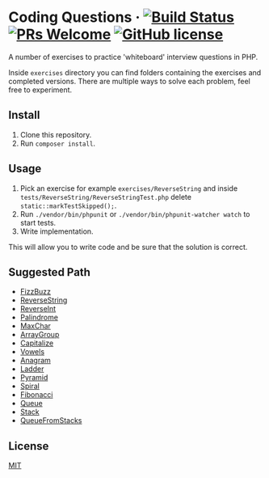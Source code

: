 # Coding Questions · [![Build Status](https://travis-ci.com/azdanov/questions.svg?branch=master)](https://travis-ci.com/azdanov/questions) [![PRs Welcome](https://img.shields.io/badge/PRs-welcome-blue.svg)](http://makeapullrequest.com) [![GitHub license](https://img.shields.io/badge/license-MIT-blue.svg)](https://github.com/azdanov/questions/blob/master/LICENSE)

A number of exercises to practice 'whiteboard' interview questions in PHP.

Inside `exercises` directory you can find folders containing the exercises and completed versions.
There are multiple ways to solve each problem, feel free to experiment.

## Install

1. Clone this repository.
2. Run `composer install`.

## Usage

1. Pick an exercise for example `exercises/ReverseString` and inside `tests/ReverseString/ReverseStringTest.php` delete `static::markTestSkipped();`.
2. Run `./vendor/bin/phpunit` or `./vendor/bin/phpunit-watcher watch` to start tests.
3. Write implementation.

This will allow you to write code and be sure that the solution is correct.

## Suggested Path

* [FizzBuzz](./exercises/FizzBuzz/FizzBuzz.php)
* [ReverseString](./exercises/ReverseString/ReverseString.php)
* [ReverseInt](./exercises/ReverseInt/ReverseInt.php)
* [Palindrome](./exercises/Palindrome/Palindrome.php)
* [MaxChar](./exercises/MaxChar/MaxChar.php)
* [ArrayGroup](./exercises/ArrayGroup/ArrayGroup.php)
* [Capitalize](./exercises/Capitalize/Capitalize.php)
* [Vowels](./exercises/Vowels/Vowels.php)
* [Anagram](./exercises/Anagram/Anagram.php)
* [Ladder](./exercises/Ladder/Ladder.php)
* [Pyramid](./exercises/Pyramid/Pyramid.php)
* [Spiral](./exercises/Spiral/Spiral.php)
* [Fibonacci](./exercises/Fibonacci/Fibonacci.php)
* [Queue](./exercises/Queue/Queue.php)
* [Stack](./exercises/Stack/Stack.php)
* [QueueFromStacks](./exercises/QueueFromStacks/QueueFromStacks.php)

## License

[MIT](./LICENSE)